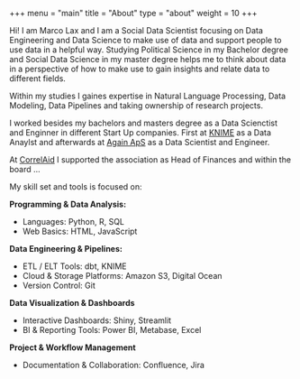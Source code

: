 +++
menu = "main"
title = "About"
type = "about"
weight = 10
+++

Hi! I am Marco Lax and I am a Social Data Scientist focusing on Data Engineering and Data Science to make use of data and support people to use data in a helpful way. Studying Political Science in my Bachelor degree and Social Data Science in my master degree helps me to think about data in a perspective of how to make use to gain insights and relate data to different fields.

Within my studies I gaines expertise in Natural Language Processing, Data Modeling, Data Pipelines and taking ownership of research projects.

I worked besides my bachelors and masters degree as a Data Scienctist and Enginner in different Start Up companies. First at [KNIME](https://www.knime.com) as a Data Anaylst and afterwards at [Again ApS](https://again.bio) as a Data Scientist and Engineer.

At [CorrelAid](https://correlaid.org/en/) I supported the association as Head of Finances and within the board ... 

My skill set and tools is focused on:

**Programming & Data Analysis:**
- Languages: Python, R, SQL
- Web Basics: HTML, JavaScript

**Data Engineering & Pipelines:**
- ETL / ELT Tools: dbt, KNIME 
- Cloud & Storage Platforms: Amazon S3, Digital Ocean
- Version Control: Git

**Data Visualization & Dashboards**
- Interactive Dashboards: Shiny, Streamlit
- BI & Reporting Tools: Power BI, Metabase, Excel

**Project & Workflow Management**
- Documentation & Collaboration: Confluence, Jira